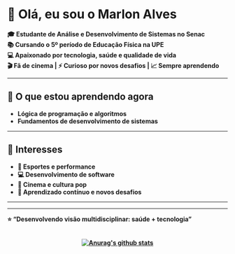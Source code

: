 

<!--
**marlonalessandro/marlonalessandro** is a ✨ _special_ ✨ repository because its `README.md` (this file) appears on your GitHub profile.

Here are some ideas to get you started:

- 🔭 I’m currently working on ...
- 🌱 I’m currently learning ...
- 👯 I’m looking to collaborate on ...
- 🤔 I’m looking for help with ...
- 💬 Ask me about ...
- 📫 How to reach me: ...
- 😄 Pronouns: ...
- ⚡ Fun fact: ...
![banner](https://conteudo.imguol.com.br/c/especiais/esporte/_2021/futuro-chegou/nanoesportes-01.jpg)

---> <h1><strong>👋 Olá, eu sou o Marlon Alves<strong></h1>

🎓 Estudante de **Análise e Desenvolvimento de Sistemas** no **Senac**  
📚 Cursando o **5º período de Educação Física** na **UPE**  
💻 Apaixonado por **tecnologia, saúde e qualidade de vida**  
🎬 Fã de cinema | ⚡ Curioso por novos desafios | 📈 Sempre aprendendo  


---

## 🚀 O que estou aprendendo agora
- Lógica de programação e algoritmos  
- Fundamentos de desenvolvimento de sistemas  

---

## 🎯 Interesses
- 💪 Esportes e performance  
- 💻 Desenvolvimento de software  
- 🎥 Cinema e cultura pop  
- 📖 Aprendizado contínuo e novos desafios  

---


---
⭐ “Desenvolvendo visão multidisciplinar: saúde + tecnologia”




  </br>
<div align="center">
<a href="https://github-readme-stats-anuraghazra1.vercel.app/api?username=marlonalessandro"><img src="https://github-readme-stats.anuraghazra1.vercel.app/api?username=marlonalessandro&show_icons=true&include_all_commits=true&theme=radical" alt="Anurag's github stats"/>
</a>
</div>
